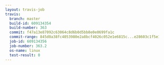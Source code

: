 ```yaml
---
layout: travis-job
travis:
  branch: master
  build-id: 609134354
  build-number: 363
  commit: f47a13e87092c63064c8d6b0d5bb8e0e0699fa1c
  commit-range: 845d0a38fc4053980e2a8bcf4026c052e1e6815c...e28603c1f5e17f5cc435adcd9130ae6e81a46f44
  job-id: 609134356
  job-number: 363.2
  os-name: linux
  test-result: 0
---
```

